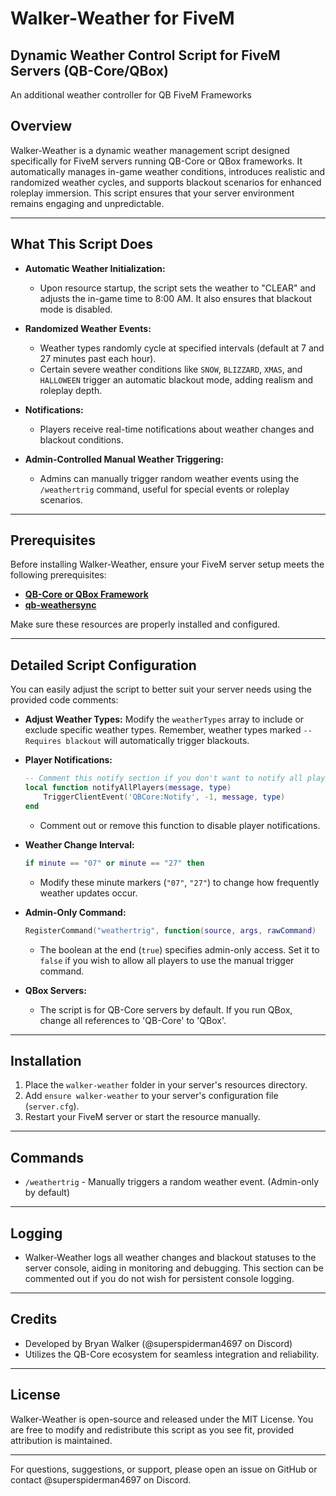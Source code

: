 # Walker-Weather for FiveM

**Dynamic Weather Control Script for FiveM Servers (QB-Core/QBox)**
---
An additional weather controller for QB FiveM Frameworks

## Overview
Walker-Weather is a dynamic weather management script designed specifically for FiveM servers running QB-Core or QBox frameworks. It automatically manages in-game weather conditions, introduces realistic and randomized weather cycles, and supports blackout scenarios for enhanced roleplay immersion. This script ensures that your server environment remains engaging and unpredictable.

---

## What This Script Does

- **Automatic Weather Initialization:**
  - Upon resource startup, the script sets the weather to "CLEAR" and adjusts the in-game time to 8:00 AM. It also ensures that blackout mode is disabled.

- **Randomized Weather Events:**
  - Weather types randomly cycle at specified intervals (default at 7 and 27 minutes past each hour).
  - Certain severe weather conditions like `SNOW`, `BLIZZARD`, `XMAS`, and `HALLOWEEN` trigger an automatic blackout mode, adding realism and roleplay depth.

- **Notifications:**
  - Players receive real-time notifications about weather changes and blackout conditions.

- **Admin-Controlled Manual Weather Triggering:**
  - Admins can manually trigger random weather events using the `/weathertrig` command, useful for special events or roleplay scenarios.

---

## Prerequisites
Before installing Walker-Weather, ensure your FiveM server setup meets the following prerequisites:

- [**QB-Core or QBox Framework**](https://github.com/qbcore-framework)
- [**qb-weathersync**](https://github.com/qbcore-framework/qb-weathersync)

Make sure these resources are properly installed and configured.

---

## Detailed Script Configuration

You can easily adjust the script to better suit your server needs using the provided code comments:

- **Adjust Weather Types:**
  Modify the `weatherTypes` array to include or exclude specific weather types. Remember, weather types marked `-- Requires blackout` will automatically trigger blackouts.

- **Player Notifications:**
  ```lua
  -- Comment this notify section if you don't want to notify all players when an admin manually triggers the script
  local function notifyAllPlayers(message, type)
      TriggerClientEvent('QBCore:Notify', -1, message, type)
  end
  ```
  - Comment out or remove this function to disable player notifications.

- **Weather Change Interval:**
  ```lua
  if minute == "07" or minute == "27" then
  ```
  - Modify these minute markers (`"07"`, `"27"`) to change how frequently weather updates occur.

- **Admin-Only Command:**
  ```lua
  RegisterCommand("weathertrig", function(source, args, rawCommand)
  ```
  - The boolean at the end (`true`) specifies admin-only access. Set it to `false` if you wish to allow all players to use the manual trigger command.

- **QBox Servers:**
   - The script is for QB-Core servers by default. If you run QBox, change all references to 'QB-Core' to 'QBox'.

---

## Installation
1. Place the `walker-weather` folder in your server's resources directory.
2. Add `ensure walker-weather` to your server's configuration file (`server.cfg`).
3. Restart your FiveM server or start the resource manually.

---

## Commands
- `/weathertrig` - Manually triggers a random weather event. (Admin-only by default)

---

## Logging
- Walker-Weather logs all weather changes and blackout statuses to the server console, aiding in monitoring and debugging. This section can be commented out
if you do not wish for persistent console logging.

---

## Credits
- Developed by Bryan Walker (@superspiderman4697 on Discord)
- Utilizes the QB-Core ecosystem for seamless integration and reliability.

---

## License
Walker-Weather is open-source and released under the MIT License. You are free to modify and redistribute this script as you see fit, provided attribution is maintained.

---

For questions, suggestions, or support, please open an issue on GitHub or contact @superspiderman4697 on Discord.

